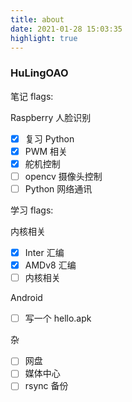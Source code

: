 ```yaml
---
title: about
date: 2021-01-28 15:03:35
highlight: true
---
```


### HuLingOAO
笔记 flags:

Raspberry 人脸识别
- [x] 复习 Python
- [x] PWM 相关
- [x] 舵机控制
- [ ] opencv 摄像头控制
- [ ] Python 网络通讯

学习 flags:

内核相关
- [x] Inter 汇编
- [x] AMDv8 汇编
- [ ] 内核相关

Android
- [ ] 写一个 hello.apk

杂
- [ ] 网盘
- [ ] 媒体中心
- [ ] rsync 备份
